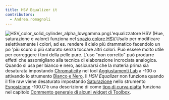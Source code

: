 ```yaml
---
title: HSV Equalizer it
contributors:
  - Andrea.romagnoli
---
```


![](HSV_color_solid_cylinder_alpha_lowgamma.png "HSV_color_solid_cylinder_alpha_lowgamma.png")L'equalizzatore
HSV (Hue, saturazione e valore) funziona nel [spazio colore
HSV](https://en.wikipedia.org/wiki/HSL_and_HSV).Usalo per modificare
selettivamente i colori, ad es. rendere il cielo più drammatico
facendolo un po 'più scuro o più saturato senza toccare altri colori.
Può essere molto utile per correggere i toni della pelle pure. L'uso
"non corretto" può produrre effetti che assomigliano alla tecnica di
elaborazione incrociata analogica. Quando si usa per bianco e nero,
assicurarsi che la materia prima sia desaturata impostando
[Chromaticity](Lab_Adjustments/it#Chromaticity.md) nel tool
[Aggiustamenti Lab](Lab_Adjustments/it.md) a -100 o attivando lo
strumento [Bianco e Nero](Black-and-White/it.md). Il *HSV
Equalizer* non funziona quando il file raw viene desaturato impostando
[Saturazione](Exposure_#_Saturation.md) nello strumento
[Esposizione](Esposizione.md) -100.C'è una descrizione di come
[tipo di curva
piatta](General_Comments_About_Some_Toolbox_Widgets/it#The_Flat_Curve.md)
funziona nel capitolo [Commento generale di alcuni widget di
Toolbox](General_Comments_About_Some_Toolbox_Widgets/it.md).

